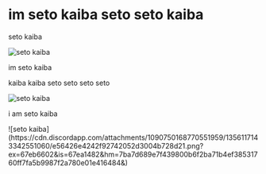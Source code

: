 # im seto kaiba seto seto kaiba
<p> seto kaiba </p>
  
![seto kaiba](https://cdn.discordapp.com/attachments/1090750168770551959/1356117142633975849/c26ee69a7d076fcf2f330c7d7a4312c4.png?ex=67eb6602&is=67ea1482&hm=cb171d001bb5f65b6c3c976d4d2e54dc070a47e3a7a38d821c8e555f030e2426&)

<p> im seto kaiba </p>
<p> kaiba kaiba seto seto seto seto </p>

![seto kaiba](https://cdn.discordapp.com/attachments/1090750168770551959/1356117142994682007/1e2f56654dc98041b76e310651dcd30b.png?ex=67eb6602&is=67ea1482&hm=5a81b01e64f3b74ca7bebe39549b91a0607ac1a7accc81d33545c23f370e41f4&)

<p> i am seto kaiba</p> </p>

<p> ![seto kaiba](https://cdn.discordapp.com/attachments/1090750168770551959/1356117143342551060/e56426e4242f92742052d3004b728d21.png?ex=67eb6602&is=67ea1482&hm=7ba7d689e7f439800b6f2ba71b4ef38531760ff7fa5b9987f2a780e01e416484&) </p>

